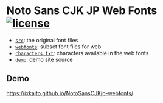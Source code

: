 # Noto Sans CJK JP Web Fonts [![license](https://img.shields.io/github/license/ixkaito/NotoSansCJKjp-webfonts.svg?maxAge=2592000)](https://github.com/ixkaito/NotoSansCJKjp-webfonts/blob/master/LICENSE)

- [`src`](https://github.com/ixkaito/NotoSansCJKjp-webfonts/tree/master/src): the original font files
- [`webfonts`](https://github.com/ixkaito/NotoSansCJKjp-webfonts/tree/master/webfonts): subset font files for web
- [`characters.txt`](https://github.com/ixkaito/NotoSansCJKjp-webfonts/blob/master/characters.txt): characters available in the web fonts
- [`demo`](https://github.com/ixkaito/NotoSansCJKjp-webfonts/tree/master/demo): demo site source

## Demo

https://ixkaito.github.io/NotoSansCJKjp-webfonts/
